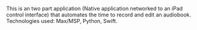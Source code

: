 This is an two part application (Native application networked to an iPad control interface) that automates the time to record and edit an audiobook. 
Technologies used: Max/MSP, Python, Swift.